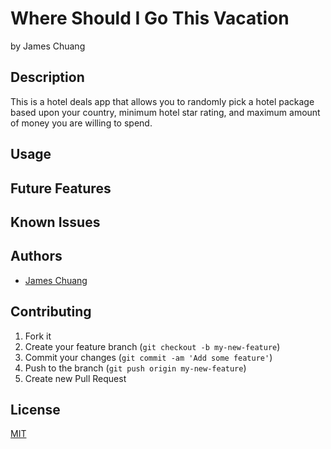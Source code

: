 # Where Should I Go This Vacation

by James Chuang

## Description

This is a hotel deals app that allows you to randomly pick a hotel package based upon your country, minimum hotel star rating, and maximum amount of money you are willing to spend.

## Usage


## Future Features


## Known Issues


## Authors

* [James Chuang](https://github.com/hiddensanctum)

## Contributing

1. Fork it
2. Create your feature branch (`git checkout -b my-new-feature`)
3. Commit your changes (`git commit -am 'Add some feature'`)
4. Push to the branch (`git push origin my-new-feature`)
5. Create new Pull Request

## License

[MIT][2]

[2]: http://opensource.org/licenses/MIT
